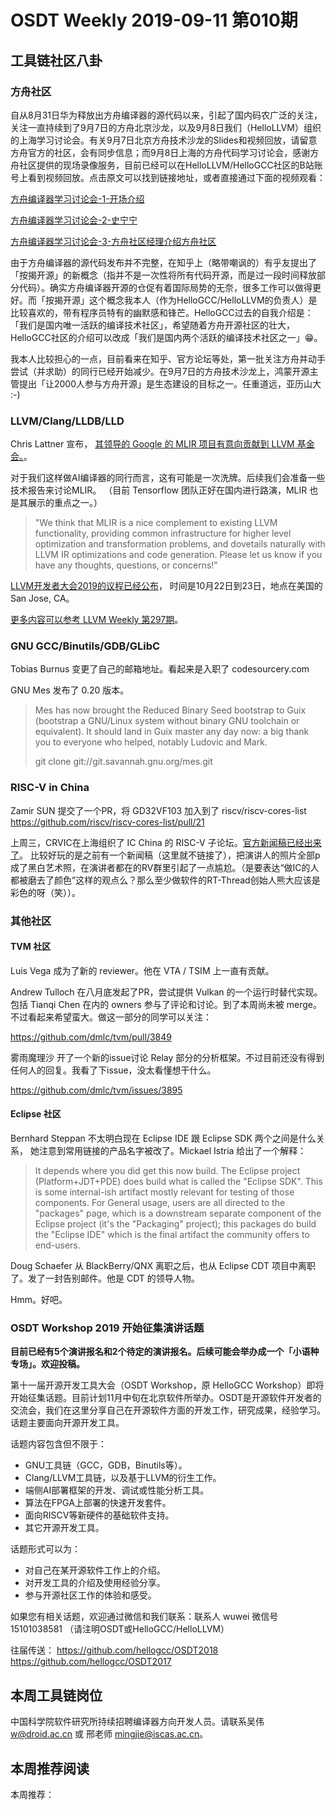 # OSDT Weekly 2019-09-11 第010期

## 工具链社区八卦

### 方舟社区

自从8月31日华为释放出方舟编译器的源代码以来，引起了国内码农广泛的关注，关注一直持续到了9月7日的方舟北京沙龙，以及9月8日我们（HelloLLVM）组织的上海学习讨论会。有关9月7日北京方舟技术沙龙的Slides和视频回放，请留意方舟官方的社区，会有同步信息；而9月8日上海的方舟代码学习讨论会，感谢方舟社区提供的现场录像服务，目前已经可以在HelloLLVM/HelloGCC社区的B站账号上看到视频回放。点击原文可以找到链接地址，或者直接通过下面的视频观看：

[方舟编译器学习讨论会-1-开场介绍](https://www.bilibili.com/video/av67308332)

[方舟编译器学习讨论会-2-史宁宁](https://www.bilibili.com/video/av67308647)

[方舟编译器学习讨论会-3-方舟社区经理介绍方舟社区](https://www.bilibili.com/video/av67311408)

由于方舟编译器的源代码发布并不完整，在知乎上（略带嘲讽的）有乎友提出了「按揭开源」的新概念（指并不是一次性将所有代码开源，而是过一段时间释放部分代码）。确实方舟编译器开源的仓促有着国际局势的无奈，很多工作可以做得更好。而「按揭开源」这个概念我本人（作为HelloGCC/HelloLLVM的负责人）是比较喜欢的，带有程序员特有的幽默感和锋芒。HelloGCC过去的自我介绍是：「我们是国内唯一活跃的编译技术社区」，希望随着方舟开源社区的壮大，HelloGCC社区的介绍可以改成「我们是国内两个活跃的编译技术社区之一」😁。

我本人比较担心的一点，目前看来在知乎、官方论坛等处，第一批关注方舟并动手尝试（并求助）的同行已经开始减少。在9月7日的方舟技术沙龙上，鸿蒙开源主管提出「让2000人参与方舟开源」是生态建设的目标之一。任重道远，亚历山大 :-)

### LLVM/Clang/LLDB/LLD

Chris Lattner 宣布，
[其领导的 Google 的 MLIR 项目有意向贡献到 LLVM 基金会。](http://lists.llvm.org/pipermail/llvm-dev/2019-September/134992.html)。

对于我们这样做AI编译器的同行而言，这有可能是一次洗牌。后续我们会准备一些技术报告来讨论MLIR。
（目前 Tensorflow 团队正好在国内进行路演，MLIR 也是其展示的重点之一。）

> "We think that MLIR is a nice complement to existing LLVM functionality,
> providing common infrastructure for higher level optimization and
> transformation problems, and dovetails naturally with LLVM IR optimizations
> and code generation. Please let us know if you have any thoughts, questions,
> or concerns!"

[LLVM开发者大会2019的议程已经公布](http://blog.llvm.org/2019/09/announcing-program-for-2019-llvm.html)，
时间是10月22日到23日，地点在美国的 San Jose, CA。

[更多内容可以参考 LLVM Weekly 第297期](http://llvmweekly.org/issue/297)。

### GNU GCC/Binutils/GDB/GLibC

Tobias Burnus 变更了自己的邮箱地址。看起来是入职了 codesourcery.com

GNU Mes 发布了 0.20 版本。

> Mes has now brought the Reduced Binary Seed bootstrap to Guix (bootstrap
> a GNU/Linux system without binary GNU toolchain or equivalent).  It
> should land in Guix master any day now: a big thank you to everyone who
> helped, notably Ludovic and Mark.
>
> git clone git://git.savannah.gnu.org/mes.git

### RISC-V in China

Zamir SUN 提交了一个PR，将 GD32VF103 加入到了 riscv/riscv-cores-list https://github.com/riscv/riscv-cores-list/pull/21

上周三，CRVIC在上海组织了 IC China 的 RISC-V 子论坛。[官方新闻稿已经出来了](https://mp.weixin.qq.com/s/1mayjpygOXQEUA7EEvHd2g)。
比较好玩的是之前有一个新闻稿（这里就不链接了），把演讲人的照片全部p成了黑白艺术照，在演讲者都在的RV群里引起了一点尴尬。（是要表达“做IC的人都被磨去了颜色”这样的观点么？那么至少做软件的RT-Thread创始人熊大应该是彩色的呀（笑））。

### 其他社区

#### TVM 社区

Luis Vega 成为了新的 reviewer。他在 VTA / TSIM 上一直有贡献。

Andrew Tulloch 在八月底发起了PR，尝试提供 Vulkan 的一个运行时替代实现。包括 Tianqi Chen 在内的 owners 参与了评论和讨论。到了本周尚未被 merge。不过看起来希望蛮大。做这一部分的同学可以关注：

https://github.com/dmlc/tvm/pull/3849

雾雨魔理沙 开了一个新的issue讨论 Relay 部分的分析框架。不过目前还没有得到任何人的回复。我看了下issue，没太看懂想干什么。

https://github.com/dmlc/tvm/issues/3895

#### Eclipse 社区

Bernhard Steppan 不太明白现在 Eclipse IDE 跟 Eclipse SDK 两个之间是什么关系， 她注意到常用链接的产品名字被改了。Mickael Istria 给出了一个解释：

> It depends where you did get this now build.
> The Eclipse project (Platform+JDT+PDE) does build what is called the "Eclipse SDK". This is some internal-ish artifact mostly relevant for testing of those components. For General usage, users are all directed to the "packages" page, which is a downstream separate component of the Eclipse project (it's the "Packaging" project); this packages do build the "Eclipse IDE" which is the final artifact the community offers to end-users.

Doug Schaefer 从 BlackBerry/QNX 离职之后，也从 Eclipse CDT 项目中离职了。发了一封告别邮件。他是 CDT 的领导人物。

Hmm。好吧。

### OSDT Workshop 2019 开始征集演讲话题

**目前已经有5个演讲报名和2个待定的演讲报名。后续可能会举办成一个「小语种专场」。欢迎投稿。**

第十一届开源开发工具大会（OSDT Workshop，原 HelloGCC Workshop）即将开始征集话题。目前计划11月中旬在北京软件所举办。OSDT是开源软件开发者的交流会，我们在这里分享自己在开源软件方面的开发工作，研究成果，经验学习。话题主要面向开源开发工具。

话题内容包含但不限于：
* GNU工具链（GCC，GDB，Binutils等）。
* Clang/LLVM工具链，以及基于LLVM的衍生工作。
* 端侧AI部署框架的开发、调试或性能分析工具。
* 算法在FPGA上部署的快速开发套件。
* 面向RISCV等新硬件的基础软件支持。
* 其它开源开发工具。

话题形式可以为：
* 对自己在某开源软件工作上的介绍。
* 对开发工具的介绍及使用经验分享。
* 参与开源社区工作的体验和感受。

如果您有相关话题，欢迎通过微信和我们联系：联系人 wuwei 微信号 15101038581 （请注明OSDT或HelloGCC/HelloLLVM）

往届传送：
https://github.com/hellogcc/OSDT2018
https://github.com/hellogcc/OSDT2017

## 本周工具链岗位

中国科学院软件研究所持续招聘编译器方向开发人员。请联系吴伟 w@droid.ac.cn 或 邢老师 mingjie@iscas.ac.cn。

## 本周推荐阅读

本周推荐：
